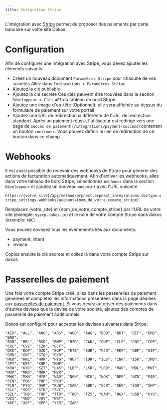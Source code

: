 ```yaml
---
title: Intégration Stripe
---
```


L'intégration avec [Stripe](https://stripe.com/fr) permet de proposer des paiements par carte bancaire sur votre site Dokos.

# Configuration

Afin de configurer une intégration avec Stripe, vous devez ajouter les éléments suivants:

- Créez un nouveau document `Paramètres Stripe` pour chacune de vos sociétés
  Allez dans `Intégrations > Paramètres Stripe`
- Ajoutez la clé publiable
- Ajoutez la clé secrète
  Ces clés peuvent être trouvées dans la section `Développeur > Clés API` du tableau de bord Stripe.
- Ajoutez une image d'en-tête (Optionnel): elle sera affichée au dessus du formulaire de paiement sur votre portail
- Ajoutez une URL de redirection si différente de l'URL de redirection standard.
  Après un paiement réussi, l'utilisateur est redirigé vers une page de `Succès de paiement` (`/integrations/payment-success`) contenant un bouton `continuer`. Vous pouvez définir le lien de redirection de ce bouton dans ce champ.

# Webhooks

Il est aussi possible de recevoir des webhooks de Stripe pour générer des actions de facturation automatiquement.
Afin d'activer les webhooks, allez dans votre tableau de bord Stripe, sélectionnez `Webhooks` dans la section `Développeur` et ajoutez un nouveau `endpoint` avec l'URL suivante:

`https://{votre_site}/api/method/erpnext.erpnext_integrations.doctype.stripe_settings.webhooks?account={nom_de_votre_compte_stripe}`

Remplacez {votre_site} et {nom_de_votre_compte_stripe} par l'URL de votre site (exemple: `myerp.dokos.io`) et le nom de votre compte Stripe dans dokos (exemple: `ABC`)

Vous pouvez envoyez tous les événements liés aux documents:
  - payment_intent
  - invoice

Copiez ensuite la clé secrète et collez là dans votre compte Stripe sur dokos.

# Passerelles de paiement

Une fois votre compte Stripe créé, allez dans les passerelles de paiement générées et complétez les informations présentées dans la page dédiées aux [passerelles de paiement](/dokos/comptabilite/passerelles-paiements).
Si vous devez autoriser des paiements dans d'autres devises que la devise de votre société, ajoutez des comptes de passerelle de paiement additionnels.

Dokos est configuré pour accepter les devises suivantes dans Stripe:
```
"AED", "ALL", "ANG", "ARS", "AUD", "AWG", "BBD", "BDT", "BIF", "BMD", "BND",
"BOB", "BRL", "BSD", "BWP", "BZD", "CAD", "CHF", "CLP", "CNY", "COP", "CRC", "CVE", "CZK", "DJF",
"DKK", "DOP", "DZD", "EGP", "ETB", "EUR", "FJD", "FKP", "GBP", "GIP", "GMD", "GNF", "GTQ", "GYD",
"HKD", "HNL", "HRK", "HTG", "HUF", "IDR", "ILS", "INR", "ISK", "JMD", "JPY", "KES", "KHR", "KMF",
"KRW", "KYD", "KZT", "LAK", "LBP", "LKR", "LRD", "MAD", "MDL", "MNT", "MOP", "MRO", "MUR", "MVR",
"MWK", "MXN", "MYR", "NAD", "NGN", "NIO", "NOK", "NPR", "NZD", "PAB", "PEN", "PGK", "PHP", "PKR",
"PLN", "PYG", "QAR", "RUB", "SAR", "SBD", "SCR", "SEK", "SGD", "SHP", "SLL", "SOS", "STD", "SVC",
"SZL", "THB", "TOP", "TTD", "TWD", "TZS", "UAH", "UGX", "USD", "UYU", "UZS", "VND", "VUV", "WST",
"XAF", "XOF", "XPF", "YER", "ZAR"
```